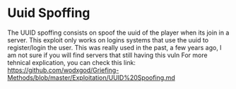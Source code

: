 # Uuid Spoffing
The UUID spoffing consists on spoof the uuid of the player when its join in a server.
This exploit only works on logins systems that use the uuid to register/login the user.
This was really used in the past, a few years ago, I am not sure if you will find servers that still having this vuln
For more tehnical explication, you can check this link:
https://github.com/wodxgod/Griefing-Methods/blob/master/Exploitation/UUID%20Spoofing.md
